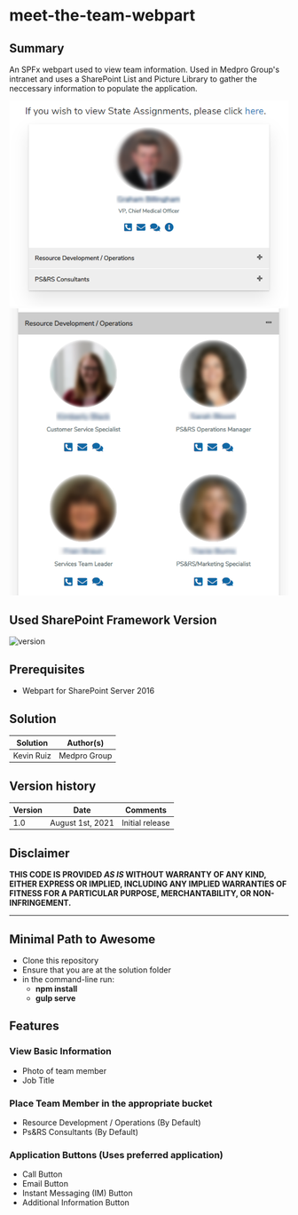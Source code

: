 # meet-the-team-webpart

## Summary

An SPFx webpart used to view team information. Used in Medpro Group's intranet and uses a SharePoint List and Picture Library to gather the neccessary information to populate the application.

![Initial View of App](./app-photos/app-photo.png)
![Opened View of drop-down](./app-photos/app-opened.png)

## Used SharePoint Framework Version

![version](https://img.shields.io/badge/version-1.11-green.svg)

## Prerequisites

- Webpart for SharePoint Server 2016

## Solution

Solution|Author(s)
--------|---------
Kevin Ruiz | Medpro Group | https://portfolio.kevinruiz.tech/

## Version history

Version|Date|Comments
-------|----|--------
1.0|August 1st, 2021|Initial release

## Disclaimer

**THIS CODE IS PROVIDED *AS IS* WITHOUT WARRANTY OF ANY KIND, EITHER EXPRESS OR IMPLIED, INCLUDING ANY IMPLIED WARRANTIES OF FITNESS FOR A PARTICULAR PURPOSE, MERCHANTABILITY, OR NON-INFRINGEMENT.**

---

## Minimal Path to Awesome

- Clone this repository
- Ensure that you are at the solution folder
- in the command-line run:
  - **npm install**
  - **gulp serve**

## Features

### View Basic Information
- Photo of team member
- Job Title

### Place Team Member in the appropriate bucket
- Resource Development / Operations (By Default)
- Ps&RS Consultants (By Default)

### Application Buttons (Uses preferred application)
- Call Button
- Email Button
- Instant Messaging (IM) Button
- Additional Information Button